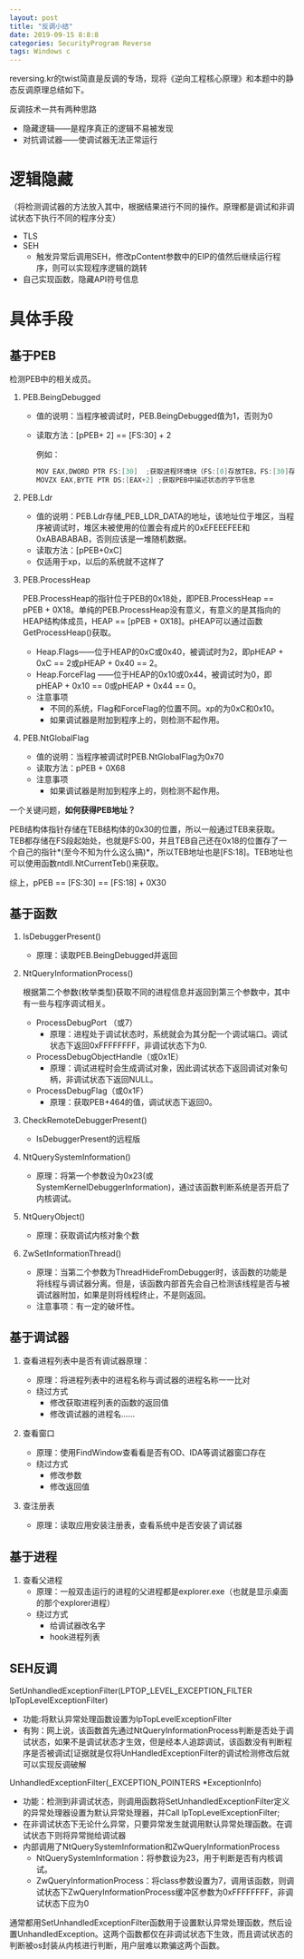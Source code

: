 ```yaml
---
layout: post
title: "反调小结"
date: 2019-09-15 8:8:8
categories: SecurityProgram Reverse
tags: Windows c
---
```


reversing.kr的twist简直是反调的专场，现将《逆向工程核心原理》和本题中的静态反调原理总结如下。

反调技术一共有两种思路

* 隐藏逻辑——是程序真正的逻辑不易被发现
* 对抗调试器——使调试器无法正常运行

# 逻辑隐藏
（将检测调试器的方法放入其中，根据结果进行不同的操作。原理都是调试和非调试状态下执行不同的程序分支）
* TLS
* SEH
    * 触发异常后调用SEH，修改pContent参数中的EIP的值然后继续运行程序，则可以实现程序逻辑的跳转
* 自己实现函数，隐藏API符号信息

# 具体手段

## 基于PEB

检测PEB中的相关成员。

1. PEB.BeingDebugged
   * 值的说明：当程序被调试时，PEB.BeingDebugged值为1，否则为0

   * 读取方法：[pPEB+ 2] == [FS:30] + 2

     例如：

     ```c
     MOV EAX,DWORD PTR FS:[30]  ;获取进程环境块（FS:[0]存放TEB，FS:[30]存PEB地址）
     MOVZX EAX,BYTE PTR DS:[EAX+2] ;获取PEB中描述状态的字节信息
     ```

2. PEB.Ldr
   * 值的说明：PEB.Ldr存储_PEB_LDR_DATA的地址，该地址位于堆区，当程序被调试时，堆区未被使用的位置会有成片的0xEFEEEFEE和0xABABABAB，否则应该是一堆随机数据。
   * 读取方法：[pPEB+0xC]
   * 仅适用于xp，以后的系统就不这样了

3. PEB.ProcessHeap

   PEB.ProcessHeap的指针位于PEB的0x18处，即PEB.ProcessHeap == pPEB + 0X18。单纯的PEB.ProcessHeap没有意义，有意义的是其指向的HEAP结构体成员，HEAP == [pPEB + 0X18]。pHEAP可以通过函数GetProcessHeap()获取。

   * Heap.Flags——位于HEAP的0xC或0x40，被调试时为2，即pHEAP + 0xC == 2或pHEAP + 0x40 == 2。
   * Heap.ForceFlag ——位于HEAP的0x10或0x44，被调试时为0，即pHEAP + 0x10 == 0或pHEAP + 0x44 == 0。
   * 注意事项
     * 不同的系统，Flag和ForceFlag的位置不同。xp的为0xC和0x10。
     * 如果调试器是附加到程序上的，则检测不起作用。

4. PEB.NtGlobalFlag

   * 值的说明：当程序被调试时PEB.NtGlobalFlag为0x70
   * 读取方法：pPEB + 0X68
   * 注意事项
     * 如果调试器是附加到程序上的，则检测不起作用。

一个关键问题，**如何获得PEB地址？**

PEB结构体指针存储在TEB结构体的0x30的位置，所以一般通过TEB来获取。TEB都存储在FS段起始处，也就是FS:00，并且TEB自己还在0x18的位置存了一个自己的指针*(至今不知为什么这么搞)*，所以TEB地址也是[FS:18]。TEB地址也可以使用函数ntdll.NtCurrentTeb()来获取。

综上，pPEB == [FS:30] == [FS:18] + 0X30

## 基于函数

1. IsDebuggerPresent()

   * 原理：读取PEB.BeingDebugged并返回

2. NtQueryInformationProcess()

   根据第二个参数(枚举类型)获取不同的进程信息并返回到第三个参数中，其中有一些与程序调试相关。

   * ProcessDebugPort （或7）
     * 原理：进程处于调试状态时，系统就会为其分配一个调试端口。调试状态下返回0xFFFFFFFF，非调试状态下为0.
   * ProcessDebugObjectHandle（或0x1E）
     * 原理：调试进程时会生成调试对象，因此调试状态下返回调试对象句柄，非调试状态下返回NULL。
   * ProcessDebugFlag（或0x1F）
     * 原理：获取PEB+464的值，调试状态下返回0。

3. CheckRemoteDebuggerPresent()

   * IsDebuggerPresent的远程版

4. NtQuerySystemInformation()

   * 原理：将第一个参数设为0x23(或SystemKernelDebuggerInformation)，通过该函数判断系统是否开启了内核调试。

5. NtQueryObject()

   * 原理：获取调试内核对象个数

6. ZwSetInformationThread()

   * 原理：当第二个参数为ThreadHideFromDebugger时，该函数的功能是将线程与调试器分离。但是，该函数内部首先会自己检测该线程是否与被调试器附加，如果是则将线程终止，不是则返回。
   * 注意事项：有一定的破坏性。

## 基于调试器

1. 查看进程列表中是否有调试器原理：
   * 原理：将进程列表中的进程名称与调试器的进程名称一一比对
   * 绕过方式
     * 修改获取进程列表的函数的返回值
     * 修改调试器的进程名......

2. 查看窗口
   * 原理：使用FindWindow查看看是否有OD、IDA等调试器窗口存在
   * 绕过方式
     * 修改参数
     * 修改返回值

3. 查注册表
   * 原理：读取应用安装注册表，查看系统中是否安装了调试器

## 基于进程

1. 查看父进程
    * 原理：一般双击运行的进程的父进程都是explorer.exe（也就是显示桌面的那个explorer进程）
    * 绕过方式
        * 给调试器改名字
        * hook进程列表

## SEH反调
SetUnhandledExceptionFilter(LPTOP_LEVEL_EXCEPTION_FILTER lpTopLevelExceptionFilter)
 * 功能:将默认异常处理函数设置为lpTopLevelExceptionFilter
 * 有狗：网上说，该函数首先通过NtQueryInformationProcess判断是否处于调试状态，如果不是调试状态才生效，但是经本人追踪调试，该函数没有判断程序是否被调试[证据就是仅将UnHandledExceptionFilter的调试检测修改后就可以实现反调破解

UnhandledExceptionFilter(_EXCEPTION_POINTERS *ExceptionInfo)
* 功能：检测到非调试状态，则调用函数将SetUnhandledExceptionFilter定义的异常处理器设置为默认异常处理器，并Call lpTopLevelExceptionFilter;
* 在非调试状态下无论什么异常，只要异常发生就调用默认异常处理函数。在调试状态下则将异常抛给调试器
* 内部调用了NtQuerySystemInformation和ZwQueryInformationProcess
    * NtQuerySystemInformation：将参数设为23，用于判断是否有内核调试。
    * ZwQueryInformationProcess：将class参数设置为7，调用该函数，则调试状态下ZwQueryInformationProcess缓冲区参数为0xFFFFFFFF，非调试状态下应为0

通常都用SetUnhandledExceptionFilter函数用于设置默认异常处理函数，然后设置UnhandledException。这两个函数都仅在非调试状态下生效，而且调试状态的判断被os封装从内核进行判断，用户层难以欺骗这两个函数。